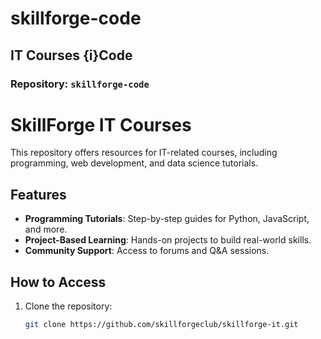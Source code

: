 # skillforge-code

## IT Courses {i}Code

### Repository: `skillforge-code`

# SkillForge IT Courses

This repository offers resources for IT-related courses, including programming, web development, and data science tutorials.

## Features

- **Programming Tutorials**: Step-by-step guides for Python, JavaScript, and more.
- **Project-Based Learning**: Hands-on projects to build real-world skills.
- **Community Support**: Access to forums and Q&A sessions.

## How to Access

1. Clone the repository:
   ```bash
   git clone https://github.com/skillforgeclub/skillforge-it.git
   ```

